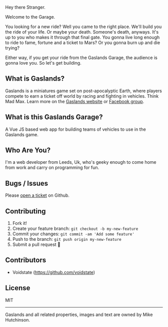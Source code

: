 Hey there Stranger.

Welcome to the Garage.

You looking for a new ride? Well you came to the right place. We'll build you the ride of your life. Or maybe your death. Someone's death, anyways.
    It's up to you who makes it through that final gate. You gonna live long enough to ride to fame, fortune and a ticket to Mars? Or you gonna burn up and die trying? 
    
Either way, if you get your ride from the Gaslands Garage, the audience is gonna love you. So let's get building.

## What is Gaslands?

Gaslands is a miniatures game set on post-apocalyptic Earth, where players compete to earn a ticket off world by racing and fighting in vehicles. Think Mad Max.
Learn more on the <a href="https://gaslands.com/">Gaslands website</a> or
    <a href="https://www.facebook.com/groups/gaslands/">Facebook group</a>.

## What is this Gaslands Garage?

A Vue JS based web app for building teams of vehicles to use in the Gaslands game.

## Who Are You?

I'm a web developer from Leeds, Uk, who's geeky enough to come home from work and carry on programming for fun.

## Bugs / Issues

Please [open a ticket](https://github.com/voidstate/gaslandsgarage/issues) on Github.

## Contributing

1. Fork it!
2. Create your feature branch: `git checkout -b my-new-feature`
3. Commit your changes: `git commit -am 'Add some feature'`
4. Push to the branch: `git push origin my-new-feature`
5. Submit a pull request :tada:

## Contributors

- Voidstate (https://github.com/voidstate)


## License
MIT

---

Gaslands and all related properties, images and text are owned by Mike Hutchinson.


